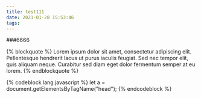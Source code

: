 ```yaml
---
title: test111
date: 2021-01-28 15:53:46
tags:
---
```

###6666

{% blockquote %}
Lorem ipsum dolor sit amet, consectetur adipiscing elit. Pellentesque hendrerit lacus ut purus iaculis feugiat. Sed nec tempor elit, quis aliquam neque. Curabitur sed diam eget dolor fermentum semper at eu lorem.
{% endblockquote %}

{% codeblock lang:javascript %}
let a  = document.getElementsByTagName("head");
{% endcodeblock %}